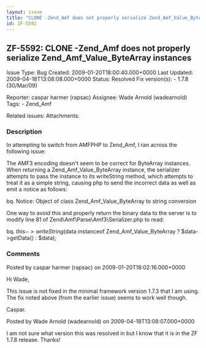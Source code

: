 ```yaml
---
layout: issue
title: "CLONE -Zend_Amf does not properly serialize Zend_Amf_Value_ByteArray instances"
id: ZF-5592
---
```


ZF-5592: CLONE -Zend\_Amf does not properly serialize Zend\_Amf\_Value\_ByteArray instances
-------------------------------------------------------------------------------------------

 Issue Type: Bug Created: 2009-01-20T18:00:40.000+0000 Last Updated: 2009-04-18T13:08:08.000+0000 Status: Resolved Fix version(s): - 1.7.8 (30/Mar/09)
 
 Reporter:  caspar harmer (rapsac)  Assignee:  Wade Arnold (wadearnold)  Tags: - Zend\_Amf
 
 Related issues: 
 Attachments: 
### Description

In attempting to switch from AMFPHP to Zend\_Amf, I ran across the following issue:

The AMF3 encoding doesn't seem to be correct for ByteArray instances. When returning a Zend\_Amf\_Value\_ByteArray instance, the serializer attempts to pass the instance to its writeString method, which attempts to treat it as a simple string, causing php to send the incorrect data as well as emit a notice as follows:

bq. Notice: Object of class Zend\_Amf\_Value\_ByteArray to string conversion

One way to avoid this and properly return the binary data to the server is to modify line 81 of Zend\\Amf\\Parse\\Amf3\\Serializer.php to read:

bq. $this->writeString($data instanceof Zend\_Amf\_Value\_ByteArray ? $data->getData() : $data);

 

 

### Comments

Posted by caspar harmer (rapsac) on 2009-01-20T18:02:16.000+0000

Hi Wade,

This issue is not fixed in the minimal framework version 1.7.3 that I am using. The fix noted above (from the earlier issue) seems to work well though.

Caspar.

 

 

Posted by Wade Arnold (wadearnold) on 2009-04-18T13:08:07.000+0000

I am not sure what version this was resolved in but I know that it is in the ZF 1.7.8 release. Thanks!

 

 
